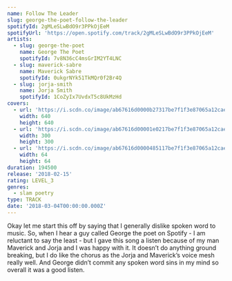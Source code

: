```yaml
---
name: Follow The Leader
slug: george-the-poet-follow-the-leader
spotifyId: 2gMLeSLwBdO9r3PPkOjEeM
spotifyUrl: 'https://open.spotify.com/track/2gMLeSLwBdO9r3PPkOjEeM'
artists:
  - slug: george-the-poet
    name: George The Poet
    spotifyId: 7v8N36cC4msGrIM2YT4LNC
  - slug: maverick-sabre
    name: Maverick Sabre
    spotifyId: 0ukgrNYk51TkMQr0f2Br4Q
  - slug: jorja-smith
    name: Jorja Smith
    spotifyId: 1CoZyIx7UvdxT5c8UkMzHd
covers:
  - url: 'https://i.scdn.co/image/ab67616d0000b27317be7f1f3e87065a12caefd0'
    width: 640
    height: 640
  - url: 'https://i.scdn.co/image/ab67616d00001e0217be7f1f3e87065a12caefd0'
    width: 300
    height: 300
  - url: 'https://i.scdn.co/image/ab67616d0000485117be7f1f3e87065a12caefd0'
    width: 64
    height: 64
duration: 194500
release: '2018-02-15'
rating: LEVEL_3
genres:
  - slam poetry
type: TRACK
date: '2018-03-04T00:00:00.000Z'
---
```

Okay let me start this off by saying that I generally dislike spoken word to music. So, when
I hear a guy called George the poet on Spotify - I am reluctant to say the least - but I gave
this song a listen because of my man Maverick and Jorja and I was happy with it. It doesn’t
do anything ground breaking, but I do like the chorus as the Jorja and Maverick’s voice mesh
really well. And George didn’t commit any spoken word sins in my mind so overall it was a
good listen.
